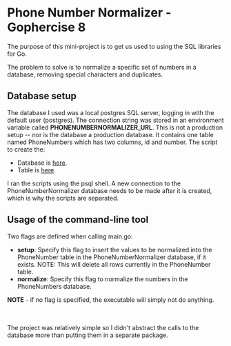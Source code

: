 # Phone Number Normalizer - Gophercise 8

The purpose of this mini-project is to get us used to using the SQL libraries for Go.

The problem to solve is to normalize a specific set of numbers in a database, removing special characters and duplicates.


## Database setup
The database I used was a local postgres SQL server, logging in with the default user (postgres).
The connection string was stored in an environment variable called **PHONENUMBERNORMALIZER_URL**.
This is not a production setup -- nor is the database a production database. It contains one table named PhoneNumbers which has two columns, id and number. The script to create the:
- Database is [here](./CreateDatabase.postgres.sql).
- Table is [here](./CreateTable.postgres.sql).

I ran the scripts using the psql shell. A new connection to the PhoneNumberNormalizer database needs to be made after it is created, which is why the scripts are separated.

## Usage of the command-line tool
Two flags are defined when calling main.go:
- **setup**: Specify this flag to insert the values to be normalized into the PhoneNumber table in the PhoneNumberNormalizer database, if it exists. NOTE: This will delete all rows currently in the PhoneNumber table.
- **normalize**: Specify this flag to normalize the numbers in the PhoneNumbers database.

**NOTE** - if no flag is specified, the executable will simply not do anything.

<br></br>
The project was relatively simple so I didn't abstract the calls to the database more than putting them in a separate package.